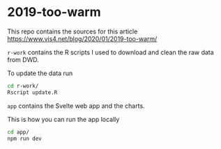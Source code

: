 # 2019-too-warm

This repo contains the sources for this article https://www.vis4.net/blog/2020/01/2019-too-warm/ 

`r-work` contains the R scripts I used to download and clean the raw data from DWD. 

To update the data run

```bash
cd r-work/
Rscript update.R
```

`app` contains the Svelte web app and the charts.

This is how you can run the app locally

```bash
cd app/
npm run dev
```
